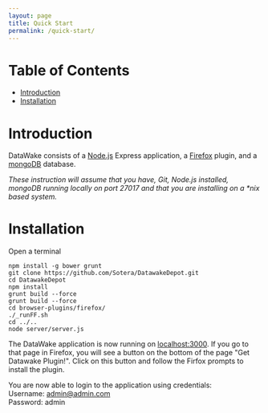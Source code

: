 ```yaml
---
layout: page
title: Quick Start
permalink: /quick-start/
---
```


# Table of Contents
- [Introduction](#introduction)
- [Installation](#installation)

# Introduction
DataWake consists of a [Node.js](https://nodejs.org/en/) Express application, a [Firefox](https://www.mozilla.org/en-US/firefox/new/) plugin, and a [mongoDB](https://www.mongodb.org/) database.

_These instruction will assume that you have, Git, Node.js installed, mongoDB running locally on port 27017 and that you are installing on a *nix based system._

# Installation
Open a terminal
```  
npm install -g bower grunt  
git clone https://github.com/Sotera/DatawakeDepot.git  
cd DatawakeDepot  
npm install  
grunt build --force  
grunt build --force  
cd browser-plugins/firefox/  
./_runFF.sh  
cd ../..  
node server/server.js  
```  
The DataWake application is now running on [localhost:3000](http://localhost:3000). If you go to that page in Firefox, you will see a button on the bottom of the page "Get Datawake Plugin!". Click on this button and follow the Firfox prompts to install the plugin.

You are now able to login to the application using credentials:  
Username: admin@admin.com  
Password: admin  
